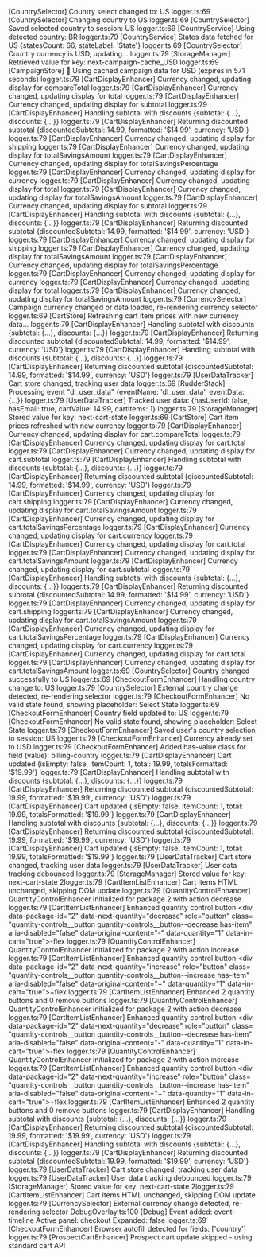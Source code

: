[CountrySelector] Country select changed to: US
logger.ts:69 [CountrySelector] Changing country to US
logger.ts:69 [CountrySelector] Saved selected country to session: US
logger.ts:69 [CountryService] Using detected country: BR
logger.ts:79 [CountryService] States data fetched for US {statesCount: 66, stateLabel: 'State'}
logger.ts:69 [CountrySelector] Country currency is USD, updating...
logger.ts:79 [StorageManager] Retrieved value for key: next-campaign-cache_USD
logger.ts:69 [CampaignStore] 🎯 Using cached campaign data for USD (expires in 571 seconds)
logger.ts:79 [CartDisplayEnhancer] Currency changed, updating display for compareTotal
logger.ts:79 [CartDisplayEnhancer] Currency changed, updating display for total
logger.ts:79 [CartDisplayEnhancer] Currency changed, updating display for subtotal
logger.ts:79 [CartDisplayEnhancer] Handling subtotal with discounts {subtotal: {…}, discounts: {…}}
logger.ts:79 [CartDisplayEnhancer] Returning discounted subtotal {discountedSubtotal: 14.99, formatted: '$14.99', currency: 'USD'}
logger.ts:79 [CartDisplayEnhancer] Currency changed, updating display for shipping
logger.ts:79 [CartDisplayEnhancer] Currency changed, updating display for totalSavingsAmount
logger.ts:79 [CartDisplayEnhancer] Currency changed, updating display for totalSavingsPercentage
logger.ts:79 [CartDisplayEnhancer] Currency changed, updating display for currency
logger.ts:79 [CartDisplayEnhancer] Currency changed, updating display for total
logger.ts:79 [CartDisplayEnhancer] Currency changed, updating display for totalSavingsAmount
logger.ts:79 [CartDisplayEnhancer] Currency changed, updating display for subtotal
logger.ts:79 [CartDisplayEnhancer] Handling subtotal with discounts {subtotal: {…}, discounts: {…}}
logger.ts:79 [CartDisplayEnhancer] Returning discounted subtotal {discountedSubtotal: 14.99, formatted: '$14.99', currency: 'USD'}
logger.ts:79 [CartDisplayEnhancer] Currency changed, updating display for shipping
logger.ts:79 [CartDisplayEnhancer] Currency changed, updating display for totalSavingsAmount
logger.ts:79 [CartDisplayEnhancer] Currency changed, updating display for totalSavingsPercentage
logger.ts:79 [CartDisplayEnhancer] Currency changed, updating display for currency
logger.ts:79 [CartDisplayEnhancer] Currency changed, updating display for total
logger.ts:79 [CartDisplayEnhancer] Currency changed, updating display for totalSavingsAmount
logger.ts:79 [CurrencySelector] Campaign currency changed or data loaded, re-rendering currency selector
logger.ts:69 [CartStore] Refreshing cart item prices with new currency data...
logger.ts:79 [CartDisplayEnhancer] Handling subtotal with discounts {subtotal: {…}, discounts: {…}}
logger.ts:79 [CartDisplayEnhancer] Returning discounted subtotal {discountedSubtotal: 14.99, formatted: '$14.99', currency: 'USD'}
logger.ts:79 [CartDisplayEnhancer] Handling subtotal with discounts {subtotal: {…}, discounts: {…}}
logger.ts:79 [CartDisplayEnhancer] Returning discounted subtotal {discountedSubtotal: 14.99, formatted: '$14.99', currency: 'USD'}
logger.ts:79 [UserDataTracker] Cart store changed, tracking user data
logger.ts:69 [RudderStack] Processing event "dl_user_data" {eventName: 'dl_user_data', eventData: {…}}
logger.ts:79 [UserDataTracker] Tracked user data: {hasUserId: false, hasEmail: true, cartValue: 14.99, cartItems: 1}
logger.ts:79 [StorageManager] Stored value for key: next-cart-state
logger.ts:69 [CartStore] Cart item prices refreshed with new currency
logger.ts:79 [CartDisplayEnhancer] Currency changed, updating display for cart.compareTotal
logger.ts:79 [CartDisplayEnhancer] Currency changed, updating display for cart.total
logger.ts:79 [CartDisplayEnhancer] Currency changed, updating display for cart.subtotal
logger.ts:79 [CartDisplayEnhancer] Handling subtotal with discounts {subtotal: {…}, discounts: {…}}
logger.ts:79 [CartDisplayEnhancer] Returning discounted subtotal {discountedSubtotal: 14.99, formatted: '$14.99', currency: 'USD'}
logger.ts:79 [CartDisplayEnhancer] Currency changed, updating display for cart.shipping
logger.ts:79 [CartDisplayEnhancer] Currency changed, updating display for cart.totalSavingsAmount
logger.ts:79 [CartDisplayEnhancer] Currency changed, updating display for cart.totalSavingsPercentage
logger.ts:79 [CartDisplayEnhancer] Currency changed, updating display for cart.currency
logger.ts:79 [CartDisplayEnhancer] Currency changed, updating display for cart.total
logger.ts:79 [CartDisplayEnhancer] Currency changed, updating display for cart.totalSavingsAmount
logger.ts:79 [CartDisplayEnhancer] Currency changed, updating display for cart.subtotal
logger.ts:79 [CartDisplayEnhancer] Handling subtotal with discounts {subtotal: {…}, discounts: {…}}
logger.ts:79 [CartDisplayEnhancer] Returning discounted subtotal {discountedSubtotal: 14.99, formatted: '$14.99', currency: 'USD'}
logger.ts:79 [CartDisplayEnhancer] Currency changed, updating display for cart.shipping
logger.ts:79 [CartDisplayEnhancer] Currency changed, updating display for cart.totalSavingsAmount
logger.ts:79 [CartDisplayEnhancer] Currency changed, updating display for cart.totalSavingsPercentage
logger.ts:79 [CartDisplayEnhancer] Currency changed, updating display for cart.currency
logger.ts:79 [CartDisplayEnhancer] Currency changed, updating display for cart.total
logger.ts:79 [CartDisplayEnhancer] Currency changed, updating display for cart.totalSavingsAmount
logger.ts:69 [CountrySelector] Country changed successfully to US
logger.ts:69 [CheckoutFormEnhancer] Handling country change to: US
logger.ts:79 [CountrySelector] External country change detected, re-rendering selector
logger.ts:79 [CheckoutFormEnhancer] No valid state found, showing placeholder: Select State
logger.ts:69 [CheckoutFormEnhancer] Country field updated to: US
logger.ts:79 [CheckoutFormEnhancer] No valid state found, showing placeholder: Select State
logger.ts:79 [CheckoutFormEnhancer] Saved user's country selection to session: US
logger.ts:79 [CheckoutFormEnhancer] Currency already set to USD
logger.ts:79 [CheckoutFormEnhancer] Added has-value class for field (value): billing-country
logger.ts:79 [CartDisplayEnhancer] Cart updated {isEmpty: false, itemCount: 1, total: 19.99, totalsFormatted: '$19.99'}
logger.ts:79 [CartDisplayEnhancer] Handling subtotal with discounts {subtotal: {…}, discounts: {…}}
logger.ts:79 [CartDisplayEnhancer] Returning discounted subtotal {discountedSubtotal: 19.99, formatted: '$19.99', currency: 'USD'}
logger.ts:79 [CartDisplayEnhancer] Cart updated {isEmpty: false, itemCount: 1, total: 19.99, totalsFormatted: '$19.99'}
logger.ts:79 [CartDisplayEnhancer] Handling subtotal with discounts {subtotal: {…}, discounts: {…}}
logger.ts:79 [CartDisplayEnhancer] Returning discounted subtotal {discountedSubtotal: 19.99, formatted: '$19.99', currency: 'USD'}
logger.ts:79 [CartDisplayEnhancer] Cart updated {isEmpty: false, itemCount: 1, total: 19.99, totalsFormatted: '$19.99'}
logger.ts:79 [UserDataTracker] Cart store changed, tracking user data
logger.ts:79 [UserDataTracker] User data tracking debounced
logger.ts:79 [StorageManager] Stored value for key: next-cart-state
2logger.ts:79 [CartItemListEnhancer] Cart items HTML unchanged, skipping DOM update
logger.ts:79 [QuantityControlEnhancer] QuantityControlEnhancer initialized for package 2 with action decrease
logger.ts:79 [CartItemListEnhancer] Enhanced quantity control button <div data-package-id=​"2" data-next-quantity=​"decrease" role=​"button" class=​"quantity-controls__button quantity-controls__button--decrease has-item" aria-disabled=​"false" data-original-content=​"-" data-quantity=​"1" data-in-cart=​"true">​-​</div>​flex
logger.ts:79 [QuantityControlEnhancer] QuantityControlEnhancer initialized for package 2 with action increase
logger.ts:79 [CartItemListEnhancer] Enhanced quantity control button <div data-package-id=​"2" data-next-quantity=​"increase" role=​"button" class=​"quantity-controls__button quantity-controls__button--increase has-item" aria-disabled=​"false" data-original-content=​"+" data-quantity=​"1" data-in-cart=​"true">​+​</div>​flex
logger.ts:79 [CartItemListEnhancer] Enhanced 2 quantity buttons and 0 remove buttons
logger.ts:79 [QuantityControlEnhancer] QuantityControlEnhancer initialized for package 2 with action decrease
logger.ts:79 [CartItemListEnhancer] Enhanced quantity control button <div data-package-id=​"2" data-next-quantity=​"decrease" role=​"button" class=​"quantity-controls__button quantity-controls__button--decrease has-item" aria-disabled=​"false" data-original-content=​"-" data-quantity=​"1" data-in-cart=​"true">​-​</div>​flex
logger.ts:79 [QuantityControlEnhancer] QuantityControlEnhancer initialized for package 2 with action increase
logger.ts:79 [CartItemListEnhancer] Enhanced quantity control button <div data-package-id=​"2" data-next-quantity=​"increase" role=​"button" class=​"quantity-controls__button quantity-controls__button--increase has-item" aria-disabled=​"false" data-original-content=​"+" data-quantity=​"1" data-in-cart=​"true">​+​</div>​flex
logger.ts:79 [CartItemListEnhancer] Enhanced 2 quantity buttons and 0 remove buttons
logger.ts:79 [CartDisplayEnhancer] Handling subtotal with discounts {subtotal: {…}, discounts: {…}}
logger.ts:79 [CartDisplayEnhancer] Returning discounted subtotal {discountedSubtotal: 19.99, formatted: '$19.99', currency: 'USD'}
logger.ts:79 [CartDisplayEnhancer] Handling subtotal with discounts {subtotal: {…}, discounts: {…}}
logger.ts:79 [CartDisplayEnhancer] Returning discounted subtotal {discountedSubtotal: 19.99, formatted: '$19.99', currency: 'USD'}
logger.ts:79 [UserDataTracker] Cart store changed, tracking user data
logger.ts:79 [UserDataTracker] User data tracking debounced
logger.ts:79 [StorageManager] Stored value for key: next-cart-state
2logger.ts:79 [CartItemListEnhancer] Cart items HTML unchanged, skipping DOM update
logger.ts:79 [CurrencySelector] External currency change detected, re-rendering selector
DebugOverlay.ts:100 [Debug] Event added: event-timeline Active panel: checkout Expanded: false
logger.ts:69 [CheckoutFormEnhancer] Browser autofill detected for fields: ['country']
logger.ts:79 [ProspectCartEnhancer] Prospect cart update skipped - using standard cart API